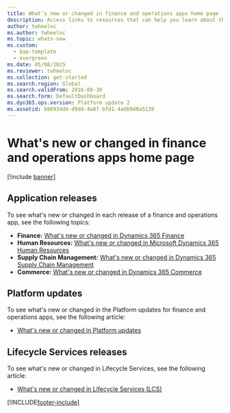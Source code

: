 ```yaml
---
title: What's new or changed in finance and operations apps home page
description: Access links to resources that can help you learn about the new features in the latest finance and operations applications.
author: twheeloc
ms.author: twheeloc
ms.topic: whats-new
ms.custom: 
  - bap-template
  - evergreen
ms.date: 05/08/2025
ms.reviewer: twheeloc
ms.collection: get-started
ms.search.region: Global
ms.search.validFrom: 2016-09-30
ms.search.form: DefaultDashboard
ms.dyn365.ops.version: Platform update 2
ms.assetid: b86934d4-d9dd-4a07-bfd1-4adb948a5139
---
```


# What's new or changed in finance and operations apps home page

[!include [banner](../includes/banner.md)]


## Application releases

To see what's new or changed in each release of a finance and operations app, see the following topics:

- **Finance:** [What's new or changed in Dynamics 365 Finance](../../../finance/get-started/whats-new-home-page.md)
- **Human Resources:** [What's new or changed in Microsoft Dynamics 365 Human Resources](../../../human-resources/whats-new-home-page.md)  
- **Supply Chain Management:** [What's new or changed in Dynamics 365 Supply Chain Management](../../../supply-chain/get-started/whats-new-home-page.md) 
- **Commerce:** [What's new or changed in Dynamics 365 Commerce](../../../commerce/get-started/whats-new-home-page.md)


## Platform updates

To see what's new or changed in the Platform updates for finance and operations apps, see the following article:

- [What's new or changed in Platform updates](../../dev-itpro/get-started/whats-new-home-page.md)

## Lifecycle Services releases
To see what's new or changed in Lifecycle Services, see the following article:

- [What's new or changed in Lifecycle Services (LCS)](../../dev-itpro/lifecycle-services/whats-new-lcs.md)




[!INCLUDE[footer-include](../../../includes/footer-banner.md)]

